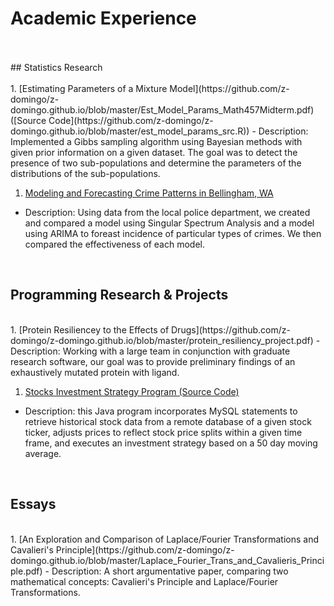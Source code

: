 # Academic Experience<br>
<br>
<br>
## Statistics Research<br>
<br>
1. [Estimating Parameters of a Mixture Model](https://github.com/z-domingo/z-domingo.github.io/blob/master/Est_Model_Params_Math457Midterm.pdf)([Source Code](https://github.com/z-domingo/z-domingo.github.io/blob/master/est_model_params_src.R))
  - Description: Implemented a Gibbs sampling algorithm using Bayesian methods with given prior information on a given dataset. The goal was to detect the presence of two sub-populations and determine the parameters of the distributions of the sub-populations.<br>

1. [Modeling and Forecasting Crime Patterns in Bellingham, WA](https://cedar.wwu.edu/cgi/viewcontent.cgi?article=1447&context=scholwk)
  - Description: Using data from the local police department, we created and compared a model using Singular Spectrum Analysis and a model using ARIMA to foreast incidence of particular types of crimes. We then compared the effectiveness of each model.<br>
<br>

## Programming Research & Projects<br>
<br>
1. [Protein Resiliencey to the Effects of Drugs](https://github.com/z-domingo/z-domingo.github.io/blob/master/protein_resiliency_project.pdf)
  - Description: Working with a large team in conjunction with graduate research software, our goal was to provide preliminary findings of an exhaustively mutated protein with ligand.<br>

1. [Stocks Investment Strategy Program (Source Code)](https://github.com/z-domingo/z-domingo.github.io/blob/master/stocks_analyzer)
  - Description: this Java program incorporates MySQL statements to retrieve historical stock data from a remote database of a given stock ticker, adjusts prices to reflect stock price splits within a given time frame, and executes an investment strategy based on a 50 day moving average.<br>
<br>

## Essays<br>
<br>
1. [An Exploration and Comparison of Laplace/Fourier Transformations and Cavalieri's Principle](https://github.com/z-domingo/z-domingo.github.io/blob/master/Laplace_Fourier_Trans_and_Cavalieris_Principle.pdf)
  - Description: A short argumentative paper, comparing two mathematical concepts: Cavalieri's Principle and Laplace/Fourier Transformations.<br>
<br>
<br>
